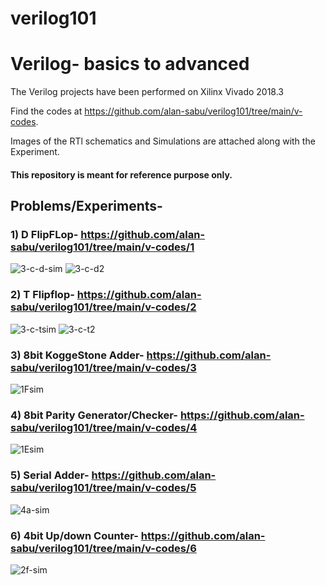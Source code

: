 # verilog101
# Verilog- basics to advanced

The Verilog projects have been performed on Xilinx Vivado 2018.3

Find the codes at https://github.com/alan-sabu/verilog101/tree/main/v-codes.

Images of the RTl schematics and Simulations are attached along with the Experiment.

#### This repository is meant for reference purpose only.

## Problems/Experiments-

### 1) D FlipFLop- https://github.com/alan-sabu/verilog101/tree/main/v-codes/1
 ![3-c-d-sim](https://user-images.githubusercontent.com/75666405/114539573-42737600-9c72-11eb-8c60-e486560008da.JPG)
![3-c-d2](https://user-images.githubusercontent.com/75666405/114539613-4901ed80-9c72-11eb-9a0d-4adf2d74f7e7.JPG)


### 2) T Flipflop- https://github.com/alan-sabu/verilog101/tree/main/v-codes/2
 ![3-c-tsim](https://user-images.githubusercontent.com/75666405/114539661-54551900-9c72-11eb-8ff8-88471d1a414a.JPG)
![3-c-t2](https://user-images.githubusercontent.com/75666405/114539681-58813680-9c72-11eb-9586-147eed3d43ad.JPG)


### 3) 8bit KoggeStone Adder- https://github.com/alan-sabu/verilog101/tree/main/v-codes/3
![1Fsim](https://user-images.githubusercontent.com/75666405/114539717-633bcb80-9c72-11eb-9b13-6b09f927dbb6.JPG)


### 4) 8bit Parity Generator/Checker- https://github.com/alan-sabu/verilog101/tree/main/v-codes/4
![1Esim](https://user-images.githubusercontent.com/75666405/117806900-f9601300-b26b-11eb-950a-f77e6fcd1bea.JPG)


### 5) Serial Adder- https://github.com/alan-sabu/verilog101/tree/main/v-codes/5
![4a-sim](https://user-images.githubusercontent.com/75666405/117807258-7095a700-b26c-11eb-97d4-279ca1e6fbb8.JPG)


### 6) 4bit Up/down Counter- https://github.com/alan-sabu/verilog101/tree/main/v-codes/6
![2f-sim](https://user-images.githubusercontent.com/75666405/117807524-c9fdd600-b26c-11eb-8c7a-c60d6123d373.JPG)
